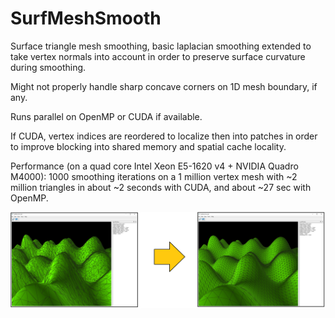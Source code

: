 # SurfMeshSmooth
Surface triangle mesh smoothing, basic laplacian smoothing extended to take vertex normals into account in order to preserve surface curvature during smoothing.

Might not properly handle sharp concave corners on 1D mesh boundary, if any.

Runs parallel on OpenMP or CUDA if available.

If CUDA, vertex indices are reordered to localize then into patches in order to improve blocking into shared memory and spatial cache locality. 

Performance (on a quad core Intel Xeon E5-1620 v4 + NVIDIA Quadro M4000): 1000 smoothing iterations on a 1 million vertex mesh with ~2 million triangles in about ~2 seconds with CUDA, and about ~27 sec with OpenMP.

![1a](https://github.com/codearxiv/SurfMeshSmooth/blob/main/images/smooth0.PNG)
